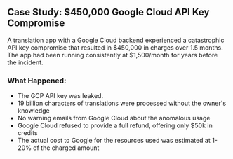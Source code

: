 ## Case Study: $450,000 Google Cloud API Key Compromise

A translation app with a Google Cloud backend experienced a catastrophic API key compromise that resulted in $450,000 in charges over 1.5 months. The app had been running consistently at $1,500/month for years before the incident.

### What Happened:
- The GCP API key was leaked.
- 19 billion characters of translations were processed without the owner's knowledge
- No warning emails from Google Cloud about the anomalous usage
- Google Cloud refused to provide a full refund, offering only $50k in credits
- The actual cost to Google for the resources used was estimated at 1-20% of the charged amount


